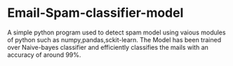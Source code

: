 # Email-Spam-classifier-model
A simple python program used to detect spam model using vaious modules of python such as numpy,pandas,sckit-learn.
The Model has been trained over Naive-bayes classifier and efficiently classifies the mails with an accuracy of around 99%.

